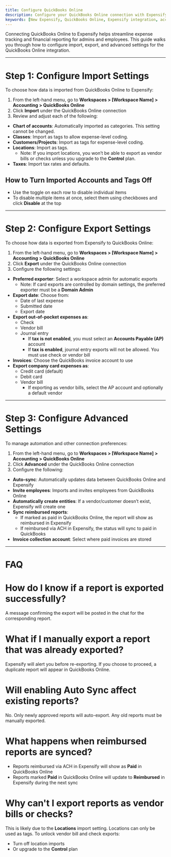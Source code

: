 ```yaml
---
title: Configure QuickBooks Online
description: Configure your QuickBooks Online connection with Expensify.
keywords: [New Expensify, QuickBooks Online, Expensify integration, accounting settings, import settings, export settings]
---
```


<div id="new-expensify" markdown="1">

Connecting QuickBooks Online to Expensify helps streamline expense tracking and financial reporting for admins and employees. This guide walks you through how to configure import, export, and advanced settings for the QuickBooks Online integration.

---

# Step 1: Configure Import Settings

To choose how data is imported from QuickBooks Online to Expensify:

1. From the left-hand menu, go to **Workspaces > [Workspace Name] > Accounting > QuickBooks Online**
2. Click **Import** under the QuickBooks Online connection
3. Review and adjust each of the following:

- **Chart of accounts**: Automatically imported as categories. This setting cannot be changed.
- **Classes**: Import as tags to allow expense-level coding.
- **Customers/Projects**: Import as tags for expense-level coding.
- **Locations**: Import as tags.  
  - Note: If you import locations, you won’t be able to export as vendor bills or checks unless you upgrade to the **Control** plan.
- **Taxes**: Import tax rates and defaults.

## How to Turn Imported Accounts and Tags Off

- Use the toggle on each row to disable individual items
- To disable multiple items at once, select them using checkboxes and click **Disable** at the top

---

# Step 2: Configure Export Settings

To choose how data is exported from Expensify to QuickBooks Online:

1. From the left-hand menu, go to **Workspaces > [Workspace Name] > Accounting > QuickBooks Online**
2. Click **Export** under the QuickBooks Online connection
3. Configure the following settings:

- **Preferred exporter**: Select a workspace admin for automatic exports  
  - Note: If card exports are controlled by domain settings, the preferred exporter must be a **Domain Admin**
- **Export date**: Choose from:
  - Date of last expense
  - Submitted date
  - Export date
- **Export out-of-pocket expenses as**:
  - Check
  - Vendor bill
  - Journal entry  
    - If **tax is not enabled**, you must select an **Accounts Payable (AP)** account
    - If **tax is enabled**, journal entry exports will not be allowed. You must use check or vendor bill
- **Invoices**: Choose the QuickBooks invoice account to use
- **Export company card expenses as**:
  - Credit card (default)
  - Debit card
  - Vendor bill  
    - If exporting as vendor bills, select the AP account and optionally a default vendor

---

# Step 3: Configure Advanced Settings

To manage automation and other connection preferences:

1. From the left-hand menu, go to **Workspaces > [Workspace Name] > Accounting > QuickBooks Online**
2. Click **Advanced** under the QuickBooks Online connection
3. Configure the following:

- **Auto-sync**: Automatically updates data between QuickBooks Online and Expensify
- **Invite employees**: Imports and invites employees from QuickBooks Online
- **Automatically create entities**: If a vendor/customer doesn’t exist, Expensify will create one
- **Sync reimbursed reports**:
  - If marked as paid in QuickBooks Online, the report will show as reimbursed in Expensify
  - If reimbursed via ACH in Expensify, the status will sync to paid in QuickBooks
- **Invoice collection account**: Select where paid invoices are stored

---

# FAQ

# How do I know if a report is exported successfully?

A message confirming the export will be posted in the chat for the corresponding report. 

# What if I manually export a report that was already exported?

Expensify will alert you before re-exporting. If you choose to proceed, a duplicate report will appear in QuickBooks Online.

# Will enabling Auto Sync affect existing reports?

No. Only newly approved reports will auto-export. Any old reports must be manually exported.

# What happens when reimbursed reports are synced?

- Reports reimbursed via ACH in Expensify will show as **Paid** in QuickBooks Online
- Reports marked **Paid** in QuickBooks Online will update to **Reimbursed** in Expensify during the next sync

# Why can't I export reports as vendor bills or checks?

This is likely due to the **Locations** import setting. Locations can only be used as tags. To unlock vendor bill and check exports:
- Turn off location imports  
- Or upgrade to the **Control** plan

</div>
